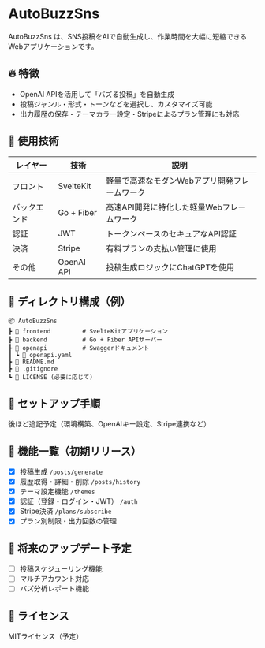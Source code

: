 # AutoBuzzSns

AutoBuzzSns は、SNS投稿をAIで自動生成し、作業時間を大幅に短縮できるWebアプリケーションです。

## 🔥 特徴
- OpenAI APIを活用して「バズる投稿」を自動生成
- 投稿ジャンル・形式・トーンなどを選択し、カスタマイズ可能
- 出力履歴の保存・テーマカラー設定・Stripeによるプラン管理にも対応

## 🧠 使用技術
| レイヤー | 技術        | 説明                                     |
|----------|-------------|------------------------------------------|
| フロント | SvelteKit   | 軽量で高速なモダンWebアプリ開発フレームワーク |
| バックエンド | Go + Fiber   | 高速API開発に特化した軽量Webフレームワーク     |
| 認証      | JWT         | トークンベースのセキュアなAPI認証             |
| 決済      | Stripe      | 有料プランの支払い管理に使用                 |
| その他    | OpenAI API | 投稿生成ロジックにChatGPTを使用             |

## 📁 ディレクトリ構成（例）
```plaintext
📦 AutoBuzzSns
┣ 📁 frontend         # SvelteKitアプリケーション
┣ 📁 backend          # Go + Fiber APIサーバー
┣ 📁 openapi          # Swaggerドキュメント
┃ ┗ 📄 openapi.yaml
┣ 📄 README.md
┣ 📄 .gitignore
┗ 📄 LICENSE (必要に応じて)
```

## 🚀 セットアップ手順
後ほど追記予定（環境構築、OpenAIキー設定、Stripe連携など）

## 📌 機能一覧（初期リリース）
- [x] 投稿生成 `/posts/generate`
- [x] 履歴取得・詳細・削除 `/posts/history`
- [x] テーマ設定機能 `/themes`
- [x] 認証（登録・ログイン・JWT） `/auth`
- [x] Stripe決済 `/plans/subscribe`
- [x] プラン別制限・出力回数の管理

## 🎯 将来のアップデート予定
- [ ] 投稿スケジューリング機能
- [ ] マルチアカウント対応
- [ ] バズ分析レポート機能

## 📄 ライセンス
MITライセンス（予定）
